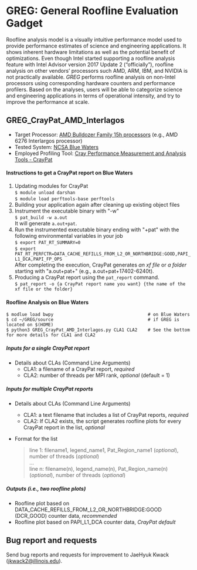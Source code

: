 # GREG: General Roofline Evaluation Gadget

Roofline analysis model is a visually intuitive performance model used to provide performance estimates of science and engineering applications. It shows inherent hardware limitations as well as the potential benefit of optimizations. Even though Intel started supporting a roofline analysis feature with Intel Advisor version 2017 Update 2 (“officially”), roofline analysis on other vendors’ processors such AMD, ARM, IBM, and NVIDIA is not practically available. *GREG* performs roofline analysis on non-Intel processors using corresponding hardware counters and performance profilers. Based on the analyses, users will be able to categorize science and engineering applications in terms of operational intensity, and try to improve the performance at scale. 

## GREG_CrayPat_AMD_Interlagos

* Target Processor: [AMD Bulldozer Family 15h processors](https://developer.amd.com/resources/developer-guides-manuals/) (e.g., AMD 6276 Interlargos processor)
* Tested System: [NCSA Blue Waters](https://bluewaters.ncsa.illinois.edu/blue-waters-overview)
* Employed Profiling Tool: [Cray Performance Measurement and Analysis Tools - CrayPat](https://bluewaters.ncsa.illinois.edu/cpmat)

#### Instructions to get a CrayPat report on Blue Waters
  1. Updating modules for CrayPat  
    `$ module unload darshan`  
    `$ module load perftools-base perftools` 
  2. Building your application again after cleaning up existing object files
  3. Instrument the executable binary with "-w"  
    `$ pat_build -w a.out`  
    It will generate `a.out+pat`. 
  4. Run the instrumented executable binary ending with "+pat" with the following environmental variables in your job  
    `$ export PAT_RT_SUMMARY=0`  
    `$ export PAT_RT_PERFCTR=DATA_CACHE_REFILLS_FROM_L2_OR_NORTHBRIDGE:GOOD,PAPI_L1_DCA,PAPI_FP_OPS`  
    After completing the execution, CrayPat generates *an xf file* or *a folder* starting with "a.out+pat+" (e.g., a.out+pat+17402-6240t).   
  5. Producing a CrayPat report using the `pat_report` command.   
    `$ pat_report -o {a CrayPat report name you want} {the name of the xf file or the folder} `

#### Roofline Analysis on Blue Waters
```
$ modlue load bwpy                                    # on Blue Waters
$ cd ~/GREG/source                                    # if GREG is located on $(HOME)
$ python3 GREG_CrayPat_AMD_Interlagos.py CLA1 CLA2    # See the bottom for more details for CLA1 and CLA2
```

##### Inputs for a single CrayPat report
   * Details about CLAs (Command Line Arguments)
     * CLA1: a filename of a CrayPat report, *required*
     * CLA2: number of threads per MPI rank, *optional* (default = 1)

##### Inputs for multiple CrayPat reports
   * Details about CLAs (Command Line Arguments)
     * CLA1: a text filename that includes a list of CrayPat reports, *required*
     * CLA2: If CLA2 exists, the script generates roofline plots for every CrayPat report in the list, *optional* 

   * Format for the list
      > line 1: filename1, legend_name1, Pat_Region_name1 (*optional*), number of threads (*optional*)  
      > ...  
      > line n: filename(n), legend_name(n), Pat_Region_name(n) (*optional*), number of threads (*optional*)

##### Outputs (i.e., two roofline plots)
  * Roofline plot based on DATA_CACHE_REFILLS_FROM_L2_OR_NORTHBRIDGE:GOOD (DCR_GOOD) counter data, *recommended*
  * Roofline plot based on PAPI_L1_DCA counter data, *CrayPat default*



## Bug report and requests
Send bug reports and requests for improvement to JaeHyuk Kwack (jkwack2@illinois.edu).

